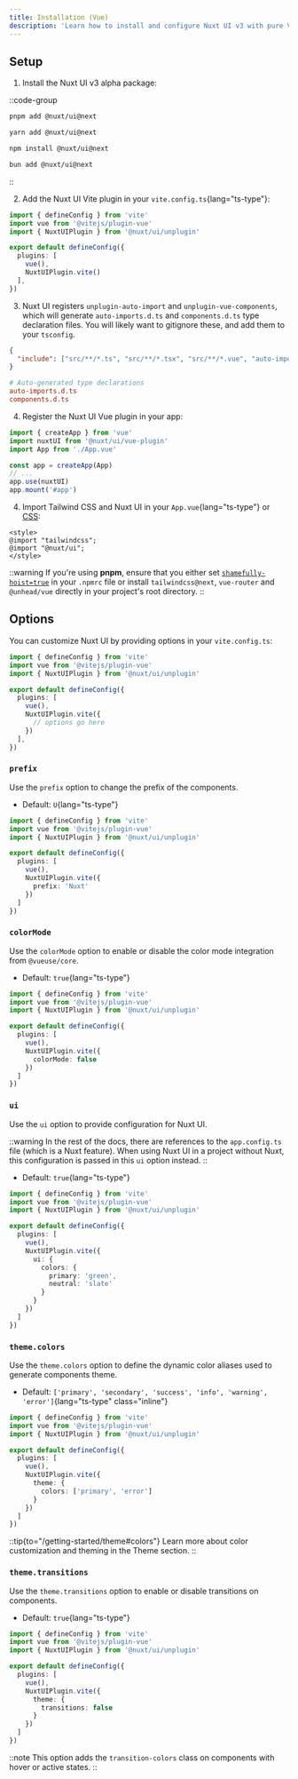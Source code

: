 ```yaml
---
title: Installation (Vue)
description: 'Learn how to install and configure Nuxt UI v3 with pure Vue.'
---
```


## Setup

1. Install the Nuxt UI v3 alpha package:

::code-group

```bash [pnpm]
pnpm add @nuxt/ui@next
```

```bash [yarn]
yarn add @nuxt/ui@next
```

```bash [npm]
npm install @nuxt/ui@next
```

```bash [bun]
bun add @nuxt/ui@next
```

::

2. Add the Nuxt UI Vite plugin in your `vite.config.ts`{lang="ts-type"}:

```ts [vite.config.ts]
import { defineConfig } from 'vite'
import vue from '@vitejs/plugin-vue'
import { NuxtUIPlugin } from '@nuxt/ui/unplugin'

export default defineConfig({
  plugins: [
    vue(),
    NuxtUIPlugin.vite()
  ],
})
```

3. Nuxt UI registers `unplugin-auto-import` and `unplugin-vue-components`, which will generate `auto-imports.d.ts` and `components.d.ts` type declaration files. You will likely want to gitignore these, and add them to your `tsconfig`.

```json [tsconfig.app.json]
{
  "include": ["src/**/*.ts", "src/**/*.tsx", "src/**/*.vue", "auto-imports.d.ts", "components.d.ts"]
}
```

```conf [.gitignore]
# Auto-generated type declarations
auto-imports.d.ts
components.d.ts
```

4. Register the Nuxt UI Vue plugin in your app:

```ts [main.ts]
import { createApp } from 'vue'
import nuxtUI from '@nuxt/ui/vue-plugin'
import App from './App.vue'

const app = createApp(App)
// ...
app.use(nuxtUI)
app.mount('#app')
```

4. Import Tailwind CSS and Nuxt UI in your `App.vue`{lang="ts-type"} or [CSS](https://nuxt.com/docs/getting-started/styling#the-css-property):

```vue [App.vue]
<style>
@import "tailwindcss";
@import "@nuxt/ui";
</style>
```

::warning
If you're using **pnpm**, ensure that you either set [`shamefully-hoist=true`](https://pnpm.io/npmrc#shamefully-hoist) in your `.npmrc` file or install `tailwindcss@next`, `vue-router` and `@unhead/vue` directly in your project's root directory.
::

## Options

You can customize Nuxt UI by providing options in your `vite.config.ts`:

```ts [vite.config.ts]
import { defineConfig } from 'vite'
import vue from '@vitejs/plugin-vue'
import { NuxtUIPlugin } from '@nuxt/ui/unplugin'

export default defineConfig({
  plugins: [
    vue(),
    NuxtUIPlugin.vite({
      // options go here
    })
  ],
})
```

### `prefix`

Use the `prefix` option to change the prefix of the components.

- Default: `U`{lang="ts-type"}

```ts [nuxt.config.ts]
import { defineConfig } from 'vite'
import vue from '@vitejs/plugin-vue'
import { NuxtUIPlugin } from '@nuxt/ui/unplugin'

export default defineConfig({
  plugins: [
    vue(),
    NuxtUIPlugin.vite({
      prefix: 'Nuxt'
    })
  ]
})
```

### `colorMode`

Use the `colorMode` option to enable or disable the color mode integration from `@vueuse/core`.

- Default: `true`{lang="ts-type"}

```ts [nuxt.config.ts]
import { defineConfig } from 'vite'
import vue from '@vitejs/plugin-vue'
import { NuxtUIPlugin } from '@nuxt/ui/unplugin'

export default defineConfig({
  plugins: [
    vue(),
    NuxtUIPlugin.vite({
      colorMode: false
    })
  ]
})
```

### `ui`

Use the `ui` option to provide configuration for Nuxt UI.

::warning
In the rest of the docs, there are references to the `app.config.ts` file (which is a Nuxt feature). When using Nuxt UI in a project without Nuxt, this configuration is passed in this `ui` option instead.
::

- Default: `true`{lang="ts-type"}

```ts [nuxt.config.ts]
import { defineConfig } from 'vite'
import vue from '@vitejs/plugin-vue'
import { NuxtUIPlugin } from '@nuxt/ui/unplugin'

export default defineConfig({
  plugins: [
    vue(),
    NuxtUIPlugin.vite({
      ui: {
        colors: {
          primary: 'green',
          neutral: 'slate'
        }
      }
    })
  ]
})
```

### `theme.colors`

Use the `theme.colors` option to define the dynamic color aliases used to generate components theme.

- Default: `['primary', 'secondary', 'success', 'info', 'warning', 'error']`{lang="ts-type" class="inline"}

```ts [nuxt.config.ts]
import { defineConfig } from 'vite'
import vue from '@vitejs/plugin-vue'
import { NuxtUIPlugin } from '@nuxt/ui/unplugin'

export default defineConfig({
  plugins: [
    vue(),
    NuxtUIPlugin.vite({
      theme: {
        colors: ['primary', 'error']
      }
    })
  ]
})
```

::tip{to="/getting-started/theme#colors"}
Learn more about color customization and theming in the Theme section.
::

### `theme.transitions`

Use the `theme.transitions` option to enable or disable transitions on components.

- Default: `true`{lang="ts-type"}

```ts [nuxt.config.ts]
import { defineConfig } from 'vite'
import vue from '@vitejs/plugin-vue'
import { NuxtUIPlugin } from '@nuxt/ui/unplugin'

export default defineConfig({
  plugins: [
    vue(),
    NuxtUIPlugin.vite({
      theme: {
        transitions: false
      }
    })
  ]
})
```

::note
This option adds the `transition-colors` class on components with hover or active states.
::

